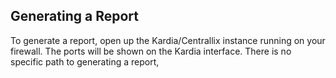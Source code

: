 ## Generating a Report

To generate a report, open up the Kardia/Centrallix instance running on your firewall.  The ports will be shown on the Kardia interface.
There is no specific path to generating a report, 
